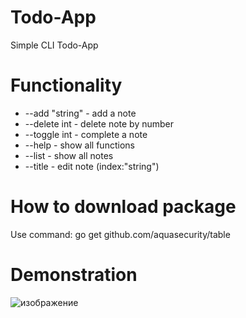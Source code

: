 # Todo-App
Simple CLI Todo-App
# Functionality
* --add "string" - add a note
* --delete int - delete note by number
* --toggle int - complete a note
* --help - show all functions
* --list - show all notes
* --title - edit note (index:"string")
# How to download package 
Use command: go get github.com/aquasecurity/table
# Demonstration
![изображение](https://github.com/user-attachments/assets/2566f56d-4b0a-4207-90dc-9fb9c3c612a5)
